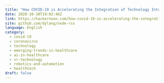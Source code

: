 ```yaml
---
title: "How COVID-19 is Accelerating the Integration of Technology Into Psychotherapy"
date: 2020-10-30T19:02:46Z
link: https://hackernoon.com/how-covid-19-is-accelerating-the-integration-of-technology-into-psychotherapy-v82n3w0t?source=rss&utm_medium=RSS&utm_source=news.12bit.vn
site: github.com/dylang/node-rss
language: English
category:
  - covid-19
  - coronavirus
  - technology
  - emerging-trends-in-healthcare
  - ai-in-healthcare
  - vr-technology
  - robotics-and-automation
  - healthtech
draft: false
---
```

